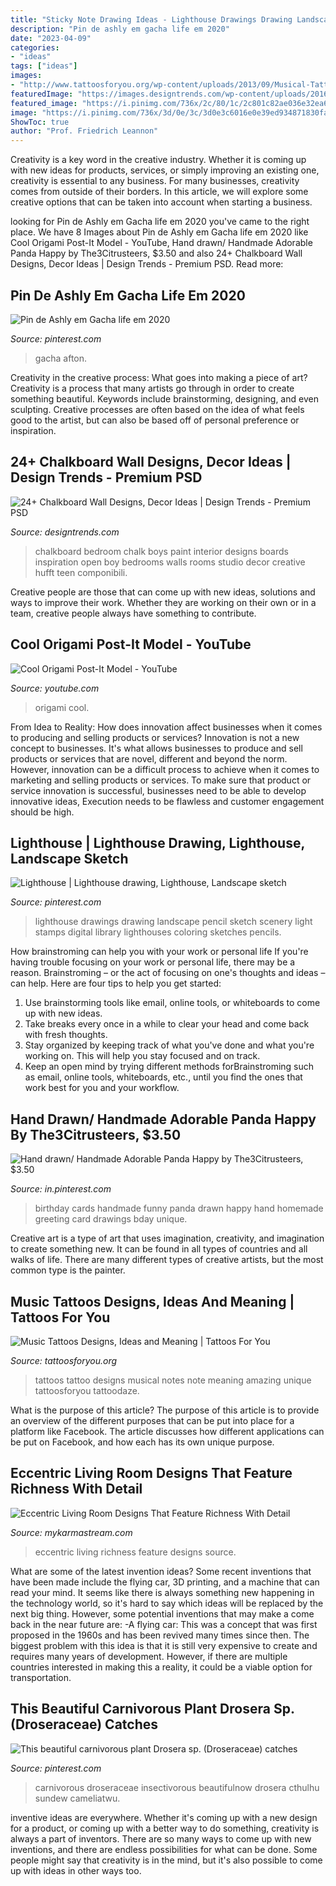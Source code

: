 ```yaml
---
title: "Sticky Note Drawing Ideas - Lighthouse Drawings Drawing Landscape Pencil Sketch Scenery Light Stamps Digital Library Lighthouses Coloring Sketches Pencils"
description: "Pin de ashly em gacha life em 2020"
date: "2023-04-09"
categories:
- "ideas"
tags: ["ideas"]
images:
- "http://www.tattoosforyou.org/wp-content/uploads/2013/09/Musical-Tattoo-Designs.jpg"
featuredImage: "https://images.designtrends.com/wp-content/uploads/2016/02/14100142/kidsroom-with-big-chalkboard-wall-design.jpg"
featured_image: "https://i.pinimg.com/736x/2c/80/1c/2c801c82ae036e32ea62cc09f97a7cf3--lighthouse-drawing-digital-stamps.jpg"
image: "https://i.pinimg.com/736x/3d/0e/3c/3d0e3c6016e0e39ed934871830fab42f.jpg"
ShowToc: true
author: "Prof. Friedrich Leannon"
---
```



Creativity is a key word in the creative industry. Whether it is coming up with new ideas for products, services, or simply improving an existing one, creativity is essential to any business. For many businesses, creativity comes from outside of their borders. In this article, we will explore some creative options that can be taken into account when starting a business.

	

		
looking for Pin de Ashly em Gacha life em 2020 you've came to the right place. We have 8 Images about Pin de Ashly em Gacha life em 2020 like Cool Origami Post-It Model - YouTube, Hand drawn/ Handmade Adorable Panda Happy by The3Citrusteers, $3.50 and also 24+ Chalkboard Wall Designs, Decor Ideas | Design Trends - Premium PSD. Read more:
		
    
## Pin De Ashly Em Gacha Life Em 2020

<img loading=lazy src="https://i.pinimg.com/736x/e9/a3/8e/e9a38e267f911414e027198172822513.jpg" onerror="this.onerror=null;this.src='https://tse3.mm.bing.net/th?id=OIP._aIJVyDqf7T2up0KonMvRQHaJ3&amp;pid=15.1';" alt="Pin de Ashly em Gacha life em 2020">

_Source: pinterest.com_

>gacha afton. 

	

Creativity in the creative process: What goes into making a piece of art?
Creativity is a process that many artists go through in order to create something beautiful. Keywords include brainstorming, designing, and even sculpting. Creative processes are often based on the idea of what feels good to the artist, but can also be based off of personal preference or inspiration.

    
## 24+ Chalkboard Wall Designs, Decor Ideas | Design Trends - Premium PSD

<img loading=lazy src="https://images.designtrends.com/wp-content/uploads/2016/02/14100142/kidsroom-with-big-chalkboard-wall-design.jpg" onerror="this.onerror=null;this.src='https://tse3.mm.bing.net/th?id=OIP.xc6hJvrYLRsbfGyQd-lPUAHaF7&amp;pid=15.1';" alt="24+ Chalkboard Wall Designs, Decor Ideas | Design Trends - Premium PSD">

_Source: designtrends.com_

>chalkboard bedroom chalk boys paint interior designs boards inspiration open boy bedrooms walls rooms studio decor creative hufft teen componibili. 

	

Creative people are those that can come up with new ideas, solutions and ways to improve their work. Whether they are working on their own or in a team, creative people always have something to contribute.

    
## Cool Origami Post-It Model - YouTube

<img loading=lazy src="https://i.ytimg.com/vi/ZVVE1J0hgkE/hqdefault.jpg" onerror="this.onerror=null;this.src='https://tse3.mm.bing.net/th?id=OIP.4C-oa0BuEQqOmsLKsJH3AwHaFj&amp;pid=15.1';" alt="Cool Origami Post-It Model - YouTube">

_Source: youtube.com_

>origami cool. 

	

From Idea to Reality: How does innovation affect businesses when it comes to producing and selling products or services?
Innovation is not a new concept to businesses. It's what allows businesses to produce and sell products or services that are novel, different and beyond the norm. However, innovation can be a difficult process to achieve when it comes to marketing and selling products or services. To make sure that product or service innovation is successful, businesses need to be able to develop innovative ideas, Execution needs to be flawless and customer engagement should be high.

    
## Lighthouse | Lighthouse Drawing, Lighthouse, Landscape Sketch

<img loading=lazy src="https://i.pinimg.com/736x/2c/80/1c/2c801c82ae036e32ea62cc09f97a7cf3--lighthouse-drawing-digital-stamps.jpg" onerror="this.onerror=null;this.src='https://tse1.mm.bing.net/th?id=OIP.vqni4Z1ab6roe9_6PySi4wHaKG&amp;pid=15.1';" alt="Lighthouse | Lighthouse drawing, Lighthouse, Landscape sketch">

_Source: pinterest.com_

>lighthouse drawings drawing landscape pencil sketch scenery light stamps digital library lighthouses coloring sketches pencils. 

	

How brainstroming can help you with your work or personal life
If you're having trouble focusing on your work or personal life, there may be a reason. Brainstroming – or the act of focusing on one's thoughts and ideas – can help. Here are four tips to help you get started: 
1. Use brainstorming tools like email, online tools, or whiteboards to come up with new ideas. 
2. Take breaks every once in a while to clear your head and come back with fresh thoughts. 
3. Stay organized by keeping track of what you've done and what you're working on. This will help you stay focused and on track. 
4. Keep an open mind by trying different methods forBrainstroming such as email, online tools, whiteboards, etc., until you find the ones that work best for you and your workflow.

    
## Hand Drawn/ Handmade Adorable Panda Happy By The3Citrusteers, $3.50

<img loading=lazy src="https://i.pinimg.com/736x/24/7a/f9/247af965321399b96f014078ab8d0f7d--birthday-wishes-birthday-cards.jpg" onerror="this.onerror=null;this.src='https://tse4.mm.bing.net/th?id=OIP.cc9KRTF2JC__5Mo2sUjoHQHaKW&amp;pid=15.1';" alt="Hand drawn/ Handmade Adorable Panda Happy by The3Citrusteers, $3.50">

_Source: in.pinterest.com_

>birthday cards handmade funny panda drawn happy hand homemade greeting card drawings bday unique. 

	

Creative art is a type of art that uses imagination, creativity, and imagination to create something new. It can be found in all types of countries and all walks of life. There are many different types of creative artists, but the most common type is the painter.

    
## Music Tattoos Designs, Ideas And Meaning | Tattoos For You

<img loading=lazy src="http://www.tattoosforyou.org/wp-content/uploads/2013/09/Musical-Tattoo-Designs.jpg" onerror="this.onerror=null;this.src='https://tse3.mm.bing.net/th?id=OIP.VNMN0dhDclMrCEZwc9lb7AHaLK&amp;pid=15.1';" alt="Music Tattoos Designs, Ideas and Meaning | Tattoos For You">

_Source: tattoosforyou.org_

>tattoos tattoo designs musical notes note meaning amazing unique tattoosforyou tattoodaze. 

	

What is the purpose of this article?
The purpose of this article is to provide an overview of the different purposes that can be put into place for a platform like Facebook. The article discusses how different applications can be put on Facebook, and how each has its own unique purpose.

    
## Eccentric Living Room Designs That Feature Richness With Detail

<img loading=lazy src="https://mykarmastream.com/wp-content/uploads/2017/06/eccentric-living-room-11.jpg" onerror="this.onerror=null;this.src='https://tse3.mm.bing.net/th?id=OIP.ih4tIvwqFnZwCSWduSAyegHaJl&amp;pid=15.1';" alt="Eccentric Living Room Designs That Feature Richness With Detail">

_Source: mykarmastream.com_

>eccentric living richness feature designs source. 

	

What are some of the latest invention ideas?
Some recent inventions that have been made include the flying car, 3D printing, and a machine that can read your mind. It seems like there is always something new happening in the technology world, so it's hard to say which ideas will be replaced by the next big thing. However, some potential inventions that may make a come back in the near future are: 
-A flying car: This was a concept that was first proposed in the 1960s and has been revived many times since then. The biggest problem with this idea is that it is still very expensive to create and requires many years of development. However, if there are multiple countries interested in making this a reality, it could be a viable option for transportation.

    
## This Beautiful Carnivorous Plant Drosera Sp. (Droseraceae) Catches

<img loading=lazy src="https://i.pinimg.com/736x/3d/0e/3c/3d0e3c6016e0e39ed934871830fab42f.jpg" onerror="this.onerror=null;this.src='https://tse2.mm.bing.net/th?id=OIP.LiAncQJZcNHHM8ZFp5IriwHaHA&amp;pid=15.1';" alt="This beautiful carnivorous plant Drosera sp. (Droseraceae) catches">

_Source: pinterest.com_

>carnivorous droseraceae insectivorous beautifulnow drosera cthulhu sundew cameliatwu. 

	

inventive ideas are everywhere. Whether it's coming up with a new design for a product, or coming up with a better way to do something, creativity is always a part of inventors. There are so many ways to come up with new inventions, and there are endless possibilities for what can be done. Some people might say that creativity is in the mind, but it's also possible to come up with ideas in other ways too.

